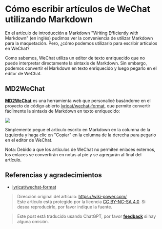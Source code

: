 # Cómo escribir artículos de WeChat utilizando Markdown

En el artículo de introducción a Markdown "Writing Efficiently with Markdown" (en inglés) pudimos ver la conveniencia de utilizar Markdown para la maquetación. Pero, ¿cómo podemos utilizarlo para escribir artículos en WeChat?

Como sabemos, WeChat utiliza un editor de texto enriquecido que no puede interpretar directamente la sintaxis de Markdown. Sin embargo, podemos convertir el Markdown en texto enriquecido y luego pegarlo en el editor de WeChat.

## MD2WeChat

[**MD2WeChat**](https://md2wechat.wiki-power.com/) es una herramienta web que personalicé basándome en el proyecto de código abierto [lyricat/wechat-format](https://github.com/lyricat/wechat-format), que permite convertir fácilmente la sintaxis de Markdown en texto enriquecido:

[![](https://wiki-media-1253965369.cos.ap-guangzhou.myqcloud.com/img/20210216125752.png)](https://md2wechat.wiki-power.com/)

Simplemente pegue el artículo escrito en Markdown en la columna de la izquierda y haga clic en "Copiar" en la columna de la derecha para pegarlo en el editor de WeChat.

Nota: Debido a que los artículos de WeChat no permiten enlaces externos, los enlaces se convertirán en notas al pie y se agregarán al final del artículo.

## Referencias y agradecimientos

- [lyricat/wechat-format](https://github.com/lyricat/wechat-format)

> Dirección original del artículo: <https://wiki-power.com/>  
> Este artículo está protegido por la licencia [CC BY-NC-SA 4.0](https://creativecommons.org/licenses/by/4.0/deed.zh). Si desea reproducirlo, por favor indique la fuente.

> Este post está traducido usando ChatGPT, por favor [**feedback**](https://github.com/linyuxuanlin/Wiki_MkDocs/issues/new) si hay alguna omisión.
